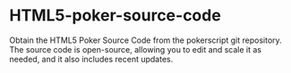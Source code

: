 # HTML5-poker-source-code
Obtain the HTML5 Poker Source Code from the pokerscript git repository. The source code is open-source, allowing you to edit and scale it as needed, and it also includes recent updates.
